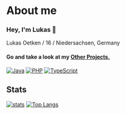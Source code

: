 # About me

### Hey, I'm Lukas 👋

Lukas Oetken / 16 / Niedersachsen, Germany

#### Go and take a look at my [Other Projects.](https://github.com/LvckyWorld) 


[![Java](https://img.shields.io/badge/-Java-f58312.svg?logo=Java&logoColor=white&longCache=true&style=for-the-badge)](https://github.com/IloveKOHL?tab=repositories&q=&type=&language=java)
[![PHP](https://img.shields.io/badge/-php-7175AA.svg?logo=php&logoColor=white&longCache=true&style=for-the-badge)](https://github.com/IloveKOHL?tab=repositories&q=&type=&language=php)
[![TypeScript](https://img.shields.io/badge/-typescript-2f74c0.svg?logo=typescript&logoColor=white&longCache=true&style=for-the-badge)](https://github.com/IloveKOHL?tab=repositories&q=&type=&language=typescript)

## Stats

[![stats](https://github-readme-stats.vercel.app/api?username=IloveKOHL&count_private=true&theme=tokyonight)](https://github.com/IloveKOHL)
[![Top Langs](https://github-readme-stats.vercel.app/api/top-langs/?username=IloveKOHL&layout=compact&theme=tokyonight)](https://github.com/IloveKOHL#github-readme-stats)

